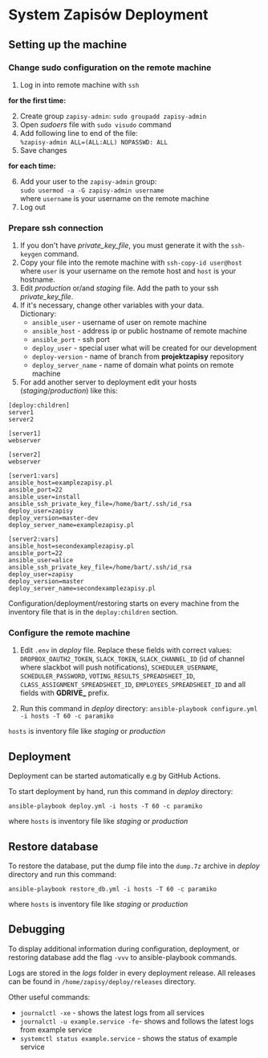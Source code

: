 # System Zapisów Deployment

## Setting up the machine

### Change sudo configuration on the remote machine

1. Log in into remote machine with `ssh`

__for the first time:__

2. Create group `zapisy-admin`: `sudo groupadd zapisy-admin`
3. Open *sudoers* file with `sudo visudo` command
4. Add following line to end of the file:\
`%zapisy-admin ALL=(ALL:ALL) NOPASSWD: ALL`
5. Save changes

__for each time:__

6. Add your user to the `zapisy-admin` group:\
`sudo usermod -a -G zapisy-admin username`\
where `username` is your username on the remote machine
8. Log out


### Prepare ssh connection

1. If you don't have *private_key_file*, you must generate it with the `ssh-keygen` command.
2. Copy your file into the remote machine with `ssh-copy-id user@host`\
where `user` is your username on the remote host and `host` is your hostname.
3. Edit *production* or/and *staging* file. Add the path to your ssh *private_key_file*.
4. If it's necessary, change other variables with your data. \
	Dictionary:
	- `ansible_user` - username of user on remote machine
	- `ansible_host` - address ip or public hostname of remote machine
	- `ansible_port` - ssh port
	- `deploy_user` - special user what will be created for our development
	- `deploy-version` - name of branch from __projektzapisy__ repository
	- `deploy_server_name` - name of domain what points on remote machine
5. For add another server to deployment edit your hosts (*staging*/*production*) like this:

```
[deploy:children]
server1
server2

[server1]
webserver

[server2]
webserver

[server1:vars]
ansible_host=examplezapisy.pl
ansible_port=22
ansible_user=install
ansible_ssh_private_key_file=/home/bart/.ssh/id_rsa
deploy_user=zapisy
deploy_version=master-dev
deploy_server_name=examplezapisy.pl

[server2:vars]
ansible_host=secondexamplezapisy.pl
ansible_port=22
ansible_user=alice
ansible_ssh_private_key_file=/home/bart/.ssh/id_rsa
deploy_user=zapisy
deploy_version=master
deploy_server_name=secondexamplezapisy.pl
```
 Configuration/deployment/restoring starts on every machine from the inventory file that is in the `deploy:children` section.

### Configure the remote machine

1. Edit `.env` in *deploy* file. Replace these fields with correct values:
`DROPBOX_OAUTH2_TOKEN`, `SLACK_TOKEN`, `SLACK_CHANNEL_ID` (id of channel where slackbot will push notifications), `SCHEDULER_USERNAME`, `SCHEDULER_PASSWORD`, `VOTING_RESULTS_SPREADSHEET_ID`, `CLASS_ASSIGNMENT_SPREADSHEET_ID`, `EMPLOYEES_SPREADSHEET_ID` and all fields with __GDRIVE\___ prefix.

2. Run this command in *deploy* directory:
`ansible-playbook configure.yml -i hosts -T 60 -c paramiko`


`hosts` is inventory file like *staging* or *production*


## Deployment

Deployment can be started automatically e.g by GitHub Actions.

To start deployment by hand, run this command in *deploy* directory:
```
ansible-playbook deploy.yml -i hosts -T 60 -c paramiko
```
where `hosts` is inventory file like *staging* or *production*

## Restore database

To restore the database, put the dump file into the `dump.7z` archive in *deploy* directory and run this command:
```
ansible-playbook restore_db.yml -i hosts -T 60 -c paramiko
```
where `hosts` is inventory file like *staging* or *production*


## Debugging
To display additional information during configuration, deployment, or restoring database add the flag `-vvv` to ansible-playbook commands.

Logs are stored in the *logs* folder in every deployment release. All releases can be found in `/home/zapisy/deploy/releases` directory.

Other useful commands:
- `journalctl -xe` - shows the latest logs from all services
- `journalctl -u example.service -fe`- shows and follows the latest logs from example service
- `systemctl status example.service` - shows the status of example service


